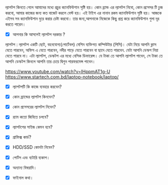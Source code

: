 ল্যাপটপ কিনতে গেলে আমাদের মধ্যে প্রচুর ক্যানফিউশান সৃষ্টি হয়। কোন ব্র্যান্ড এর ল্যাপটপ নিবো, কোন প্রসেসর টি চুজ করবো, আমার কাজের জন্য কত বাজেট করলে বেস্ট হয়। এই টাইপ এর নানান রকম ক্যানফিউশান
সৃষ্টি হয়। আজকে এইসব সব ক্যানফিউশান দুরে করার চেষ্টা করবো। তার জন্য,আপনাকে নিজেকে কিছু প্রশ্ন করে ক্যানফিউশান গুলা দূর করতে পারেন।

- [x] আপনার কি আসলেই ল্যাপটপ দরকার ?

ল্যাপটপ : ল্যাপটপ একটি ছোট, বহনযোগ্য(পোর্টেবল) মেশিন ব্যক্তিগত কম্পিউটার (পিসি)। যেটা নিয়ে আপনি ক্লাস যেতে পারবেন, অফিস এ যেতে পারবেন, নদীর পাড়ে যেতে পারবেন বা ছাদে যেতে পারবেন. যেটা
আপনি ডেস্কপ নিয়া যেতে পারবে না। এটা ল্যাপটপ, ডেস্কটপ এর মধ্যে বেসিক ডিফারেন্স। যে টাকা তে আপনি ল্যাপটপ পাবেন, সে টাকা তে আপনি ডেস্কটপ কিনলে আপনি তার চেয়ে দ্বিগুন পারফরমেন্স পাবেন।

https://www.youtube.com/watch?v=IHppmAT1g-U  
https://www.startech.com.bd/laptop-notebook/laptop/

- [x] ল্যাপটপটি কি কাজে ব্যবহার করবেন?

- [x] কোন ব্র্যান্ডের ল্যাপটপ কিনবেন?

- [x] কোন প্রসেসরের ল্যাপটপ নিবেন?

- [x] র‍্যাম কতো জিবিতে চলবে?

- [x] ল্যাপটপের সাইজ কেমন হবে?

- [x] গ্রাফিক্স কার্ড?

- [x] HDD/SSD কোনটা নিবেন?

- [x] পোর্টস এবং ব্যটারি ব্যকাপ।

- [x] অন্যান্য বিষয়াদি।

- [x] ফাইনাল কথা।
